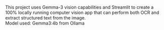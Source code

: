 This project uses Gemma-3 vision capabilities and Streamlit to create a 100% locally running computer vision app that can perform both OCR and extract structured text from the image.
<br>
Model used: Gemma3:4b from Ollama
